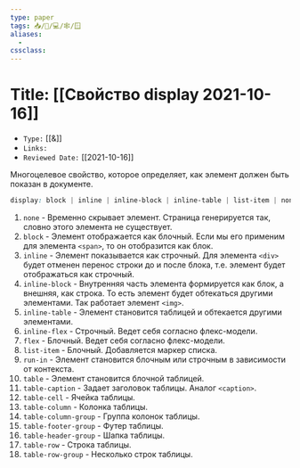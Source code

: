 ```yaml
---
type: paper
tags: 📥️/📜️/💻/🕸/🪟
aliases:
  - 
cssclass: 
---
```




# Title: **[[Свойство display 2021-10-16]]**
- `Type:` [[&]]
- `Links:`
- `Reviewed Date:` [[2021-10-16]]


Многоцелевое свойство, которое определяет, как элемент должен быть показан в документе.

```css
display: block | inline | inline-block | inline-table | list-item | none | run-in | table | table-caption | table-cell | table-column-group | table-column | table-footer-group | table-header-group | table-row | table-row-group
```


1.  `none` - Временно скрывает элемент. Страница генерируется так, словно этого элемента не существует.
2.  `block` - Элемент отображается как блочный. Если мы его применим для элемента `<span>`, то он отобразится как блок.
3.  `inline` - Элемент показывается как строчный. Для элемента `<div>` будет отменен перенос строки до и после блока, т.е. элемент будет отображаться как строчный.
4.  `inline-block` - Внутренняя часть элемента формируется как блок, а внешняя, как строка. То есть элемент будет обтекаться другими элементами. Так работает элемент `<img>`.
5.  `inline-table` - Элемент становится таблицей и обтекается другими элементами.
6.  `inline-flex` - Строчный. Ведет себя согласно флекс-модели.
7.  `flex` - Блочный. Ведет себя согласно флекс-модели.
8.  `list-item` - Блочный. Добавляется маркер списка.
9.  `run-in` - Элемент становится блочным или строчным в зависимости от контекста.
10.  `table` - Элемент становится блочной таблицей.
11.  `table-caption` - Задает заголовок таблицы. Аналог `<caption>`.
12.  `table-cell` - Ячейка таблицы.
13.  `table-column` - Колонка таблицы.
14.  `table-column-group` - Группа колонок таблицы.
15.  `table-footer-group` - Футер таблицы.
16.  `table-header-group` - Шапка таблицы.
17.  `table-row` - Строка таблицы.
18.  `table-row-group` - Несколько строк таблицы.